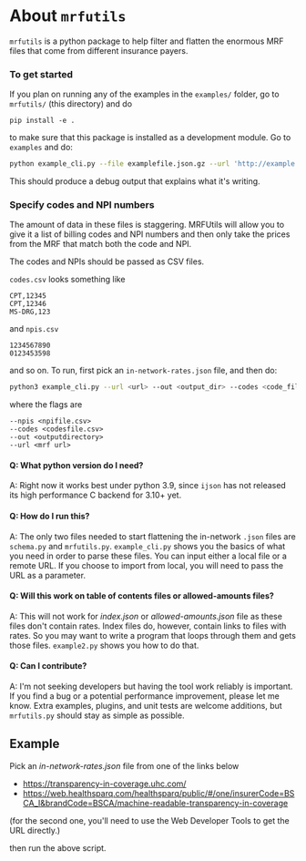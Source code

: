 # About `mrfutils`

`mrfutils` is a python package to help filter and flatten the enormous MRF files that come from different insurance payers. 

### To get started

If you plan on running any of the examples in the `examples/` folder, go to `mrfutils/` (this directory) and do

```pip install -e .```

to make sure that this package is installed as a development module. Go to `examples` and do:

```bash
python example_cli.py --file examplefile.json.gz --url 'http://example.com'
```
This should produce a debug output that explains what it's writing.

### Specify codes and NPI numbers

The amount of data in these files is staggering. MRFUtils will allow you to give it a list of billing codes and NPI numbers and then only take the prices from the MRF that match both the code and NPI.

The codes and NPIs should be passed as CSV files.

`codes.csv` looks something like
```
CPT,12345
CPT,12346
MS-DRG,123
```

and `npis.csv`
```
1234567890
0123453598
```
and so on. To run, first pick an `in-network-rates.json` file, and then do:

```bash
python3 example_cli.py --url <url> --out <output_dir> --codes <code_file_location> --npis <npi_file_location>
```

where the flags are
```
--npis <npifile.csv>
--codes <codesfile.csv>
--out <outputdirectory>
--url <mrf url>
```

#### Q: What python version do I need?
A: Right now it works best under python 3.9, since `ijson` has not released its high performance C backend for 3.10+ yet.

#### Q: How do I run this?
A: The only two files needed to start flattening the in-network `.json` files are `schema.py` and `mrfutils.py`. `example_cli.py` shows you the basics of what you need in order to parse these files. You can input either a local file or a remote URL. If you choose to import from local, you will need to pass the URL as a parameter.

#### Q: Will this work on table of contents files or allowed-amounts files?
A: This will not work for _index.json_ or _allowed-amounts.json_ file as these files don't contain rates.  Index files do, however, contain links to files with rates. So you may want to write a program that loops through them and gets those files. `example2.py` shows you how to do that.

#### Q: Can I contribute?
A: I'm not seeking developers but having the tool work reliably is important. If you find a bug or a potential performance improvement, please let me know. Extra examples, plugins, and unit tests are welcome additions, but `mrfutils.py` should stay as simple as possible.

## Example

Pick an _in-network-rates.json_ file from one of the links below

* https://transparency-in-coverage.uhc.com/
* https://web.healthsparq.com/healthsparq/public/#/one/insurerCode=BSCA_I&brandCode=BSCA/machine-readable-transparency-in-coverage

(for the second one, you'll need to use the Web Developer Tools to get the URL directly.)

then run the above script.

